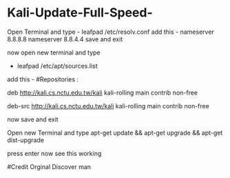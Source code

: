 # Kali-Update-Full-Speed-

Open Terminal and type - leafpad /etc/resolv.conf
add this - nameserver 8.8.8.8
nameserver 8.8.4.4
save and exit

now open new terminal and type 
- leafpad /etc/apt/sources.list

add this - #Repositories : 

deb http://kali.cs.nctu.edu.tw/kali kali-rolling main contrib non-free 

deb-src http://kali.cs.nctu.edu.tw/kali kali-rolling main contrib non-free

now save and exit

Open new Terminal and type apt-get update && apt-get upgrade && apt-get dist-upgrade

press enter
now see this working 

#Credit Orginal Discover man
